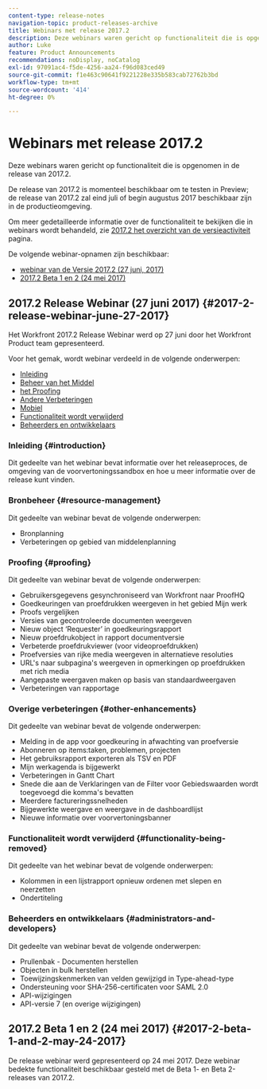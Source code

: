 ```yaml
---
content-type: release-notes
navigation-topic: product-releases-archive
title: Webinars met release 2017.2
description: Deze webinars waren gericht op functionaliteit die is opgenomen in de release van 2017.2.
author: Luke
feature: Product Announcements
recommendations: noDisplay, noCatalog
exl-id: 97091ac4-f5de-4256-aa24-f96d083ced49
source-git-commit: f1e463c90641f9221228e335b583cab72762b3bd
workflow-type: tm+mt
source-wordcount: '414'
ht-degree: 0%

---
```


# Webinars met release 2017.2

Deze webinars waren gericht op functionaliteit die is opgenomen in de release van 2017.2. 

De release van 2017.2 is momenteel beschikbaar om te testen in Preview; de release van 2017.2 zal eind juli of begin augustus 2017 beschikbaar zijn in de productieomgeving.

Om meer gedetailleerde informatie over de functionaliteit te bekijken die in webinars wordt behandeld, zie [ 2017.2 het overzicht van de versieactiviteit ](../../../../product-announcements/product-releases/quarterly-release-archive/2017.2-release-activity/2017-2-release-activity-overview.md) pagina.

De volgende webinar-opnamen zijn beschikbaar:

* [ webinar van de Versie 2017.2 (27 juni, 2017) ](#2017-2-release-webinar-june-27-2017)
* [2017.2 Beta 1 en 2 (24 mei 2017)](#2017-2-beta-1-and-2-may-24-2017)

## 2017.2 Release Webinar (27 juni 2017) {#2017-2-release-webinar-june-27-2017}

Het Workfront 2017.2 Release Webinar werd op 27 juni door het Workfront Product team gepresenteerd.  

Voor het gemak, wordt webinar verdeeld in de volgende onderwerpen:

* [ Inleiding ](#introduction)
* [ Beheer van het Middel ](#resource-management)
* [ het Proofing ](#proofing)
* [ Andere Verbeteringen ](#other-enhancements)
* [ Mobiel ](#mobile)
* [ Functionaliteit wordt verwijderd ](#functionality-being-removed)
* [Beheerders en ontwikkelaars](#administrators-and-developers)

### Inleiding {#introduction}

Dit gedeelte van het webinar bevat informatie over het releaseproces, de omgeving van de voorvertoningssandbox en hoe u meer informatie over de release kunt vinden.

### Bronbeheer {#resource-management}

Dit gedeelte van webinar bevat de volgende onderwerpen:

* Bronplanning
* Verbeteringen op gebied van middelenplanning

### Proofing {#proofing}

Dit gedeelte van webinar bevat de volgende onderwerpen:

* Gebruikersgegevens gesynchroniseerd van Workfront naar ProofHQ
* Goedkeuringen van proefdrukken weergeven in het gebied Mijn werk
* Proofs vergelijken
* Versies van gecontroleerde documenten weergeven
* Nieuw object ‘Requester’ in goedkeuringsrapport
* Nieuw proefdrukobject in rapport documentversie
* Verbeterde proefdrukviewer (voor videoproefdrukken)
* Proefversies van rijke media weergeven in alternatieve resoluties
* URL&#39;s naar subpagina&#39;s weergeven in opmerkingen op proefdrukken met rich media
* Aangepaste weergaven maken op basis van standaardweergaven
* Verbeteringen van rapportage

### Overige verbeteringen {#other-enhancements}

Dit gedeelte van webinar bevat de volgende onderwerpen:

* Melding in de app voor goedkeuring in afwachting van proefversie
* Abonneren op items:taken, problemen, projecten
* Het gebruiksrapport exporteren als TSV en PDF
* Mijn werkagenda is bijgewerkt
* Verbeteringen in Gantt Chart
* Snede die aan de Verklaringen van de Filter voor Gebiedswaarden wordt toegevoegd die komma&#39;s bevatten
* Meerdere factureringssnelheden
* Bijgewerkte weergave en weergave in de dashboardlijst
* Nieuwe informatie over voorvertoningsbanner

### Functionaliteit wordt verwijderd {#functionality-being-removed}

Dit gedeelte van het webinar bevat de volgende onderwerpen:

* Kolommen in een lijstrapport opnieuw ordenen met slepen en neerzetten
* Ondertiteling

### Beheerders en ontwikkelaars {#administrators-and-developers}

Dit gedeelte van webinar bevat de volgende onderwerpen:

* Prullenbak - Documenten herstellen
* Objecten in bulk herstellen
* Toewijzingskenmerken van velden gewijzigd in Type-ahead-type
* Ondersteuning voor SHA-256-certificaten voor SAML 2.0
* API-wijzigingen
* API-versie 7 (en overige wijzigingen)

## 2017.2 Beta 1 en 2 (24 mei 2017) {#2017-2-beta-1-and-2-may-24-2017}

De release webinar werd gepresenteerd op 24 mei 2017. Deze webinar bedekte functionaliteit beschikbaar gesteld met de Beta 1- en Beta 2-releases van 2017.2.
